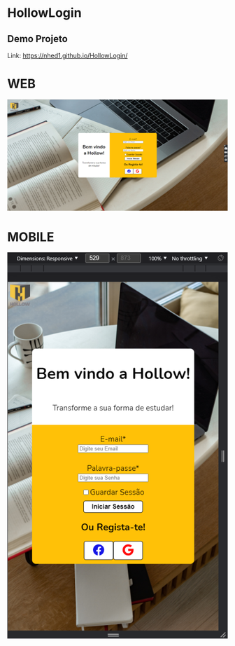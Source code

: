 # HollowLogin

## Demo Projeto 
Link:
https://nhed1.github.io/HollowLogin/
# WEB 
![This is an image](https://github.com/Nhed1/HollowLogin/blob/main/images/web.png?raw=true)
# MOBILE 
![This is an image](https://github.com/Nhed1/HollowLogin/blob/main/images/mobile.png?raw=true)
